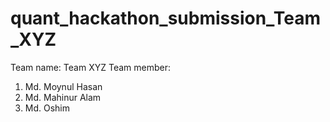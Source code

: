 # quant_hackathon_submission_Team_XYZ

Team name: Team XYZ
Team member: 
1. Md. Moynul Hasan
2. Md. Mahinur Alam
3. Md. Oshim
